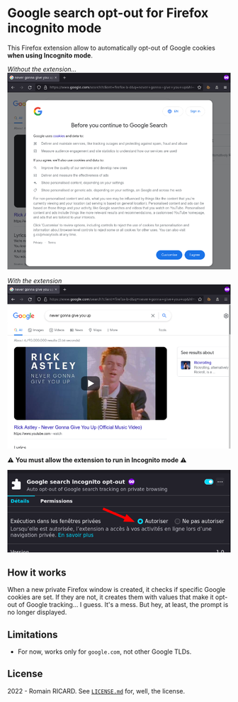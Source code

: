 # Google search opt-out for Firefox incognito mode

This Firefox extension allow to automatically opt-out of Google cookies **when using Incognito mode**.

_Without the extension..._
![Without the extension](.github/before.png)

_With the extension_
![With the extension](.github/after.png)

⚠️ **You must allow the extension to run in Incognito mode** ⚠️

![](.github/accept.png)

## How it works

When a new private Firefox window is created, it checks if specific Google cookies are set. If they are not, it creates them with values that make it opt-out of Google tracking... I guess. It's a mess. But hey, at least, the prompt is no longer displayed.

## Limitations

- For now, works only for `google.com`, not other Google TLDs.

## License

2022 - Romain RICARD. See [`LICENSE.md`](LICENSE.md) for, well, the license.
